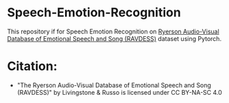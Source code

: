 # Speech-Emotion-Recognition
This repository if for Speech Emotion Recognition on [Ryerson Audio-Visual Database of Emotional Speech and Song (RAVDESS)](https://www.kaggle.com/uwrfkaggler/ravdess-emotional-speech-audio) dataset using Pytorch.



# Citation:
*  "The Ryerson Audio-Visual Database of Emotional Speech and Song (RAVDESS)" by Livingstone & Russo is licensed under CC BY-NA-SC 4.0
